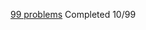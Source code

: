 [99 problems](https://sanette.github.io/ocaml2.org/learn/tutorials/99problems.html)
Completed 10/99
